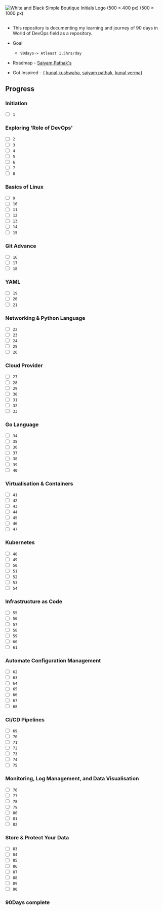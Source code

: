 
![White and Black Simple Boutique Initials Logo (500 × 400 px) (500 × 1000 px)](https://user-images.githubusercontent.com/89514486/181165844-e8056305-1ef0-41f0-934e-9552fd1a9e1e.png)

##



- This repository is documenting my learning and journey of 90 days in World of DevOps field as a repository.
- Goal
   - `90days-> Atleast 1.5hrs/day`

- Roadmap - [Saiyam Pathak's](https://github.com/saiyam1814/devopsroadmap2022/blob/main/DevOps%20roadmap%202022.pdf)
- Got Inspired - { [kunal kushwaha](https://github.com/kunal-kushwaha),
                 [saiyam pathak](https://github.com/saiyam1814),
                 [kunal verma](https://github.com/verma-kunal)}


##  Progress   


### Initiation
-  [ ]   `1`
### Exploring 'Role of DevOps'
-  [ ]   `2` 
-  [ ]   `3`
-  [ ]   `4`
-  [ ]   `5`
-  [ ]   `6`
-  [ ]   `7`
-  [ ]   `8`
### Basics of Linux
-  [ ]   `9`
-  [ ]   `10`
-  [ ]   `11`
-  [ ]   `12`
-  [ ]   `13`
-  [ ]   `14`
-  [ ]   `15`
### Git Advance
-  [ ]   `16`
-  [ ]   `17`
-  [ ]   `18`
### YAML 
-  [ ]   `19`
-  [ ]   `20`
-  [ ]   `21`
### Networking & Python Language
-  [ ]   `22`
-  [ ]   `23`
-  [ ]   `24`
-  [ ]   `25`
-  [ ]   `26`
### Cloud Provider
-  [ ]   `27`
-  [ ]   `28`
-  [ ]   `29`
-  [ ]   `30`
-  [ ]   `31`
-  [ ]   `32`
-  [ ]   `33`
### Go Language
-  [ ]   `34`
-  [ ]   `35`
-  [ ]   `36`
-  [ ]   `37`
-  [ ]   `38`
-  [ ]   `39`
-  [ ]   `40`
### Virtualisation & Containers
-  [ ]   `41`
-  [ ]   `42`
-  [ ]   `43`
-  [ ]   `44`
-  [ ]   `45`
-  [ ]   `46`
-  [ ]   `47`
### Kubernetes
-  [ ]   `48`
-  [ ]   `49`
-  [ ]   `50`
-  [ ]   `51`
-  [ ]   `52`
-  [ ]   `53`
-  [ ]   `54`
### Infrastructure as Code
-  [ ]   `55`
-  [ ]   `56`
-  [ ]   `57`
-  [ ]   `58`
-  [ ]   `59`
-  [ ]   `60`
-  [ ]   `61`
### Automate Configuration Management
-  [ ]   `62`
-  [ ]   `63`
-  [ ]   `64`
-  [ ]   `65`
-  [ ]   `66`
-  [ ]   `67`
-  [ ]   `68`
### CI/CD Pipelines
-  [ ]   `69`
-  [ ]   `70`
-  [ ]   `71`
-  [ ]   `72`
-  [ ]   `73`
-  [ ]   `74`
-  [ ]   `75`
### Monitoring, Log Management, and Data Visualisation
-  [ ]   `76`
-  [ ]   `77`
-  [ ]   `78`
-  [ ]   `79`
-  [ ]   `80`
-  [ ]   `81`
-  [ ]   `82`
### Store & Protect Your Data
-  [ ]   `83`
-  [ ]   `84`
-  [ ]   `85`
-  [ ]   `86`
-  [ ]   `87`
-  [ ]   `88`
-  [ ]   `89`
-  [ ]   `90`
### 90Days complete








